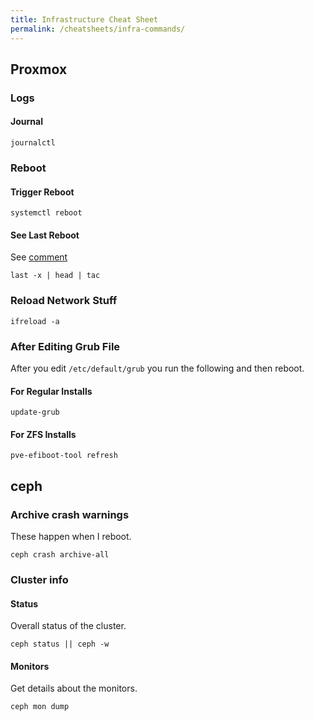 ```yaml
---
title: Infrastructure Cheat Sheet
permalink: /cheatsheets/infra-commands/
---
```


## Proxmox

### Logs

#### Journal

```
journalctl
```

### Reboot

#### Trigger Reboot

```
systemctl reboot
```

#### See Last Reboot

See [comment](https://unix.stackexchange.com/questions/9819/how-to-find-out-from-the-logs-what-caused-system-shutdown)

```
last -x | head | tac
```

### Reload Network Stuff

```
ifreload -a
```

### After Editing Grub File

After you edit `/etc/default/grub` you run the following and then reboot.

#### For Regular Installs

```
update-grub
```

#### For ZFS Installs

```
pve-efiboot-tool refresh
```

## ceph

### Archive crash warnings

These happen when I reboot.

```
ceph crash archive-all
```

### Cluster info

#### Status

Overall status of the cluster.

```
ceph status || ceph -w
```

#### Monitors

Get details about the monitors.

```
ceph mon dump
```

